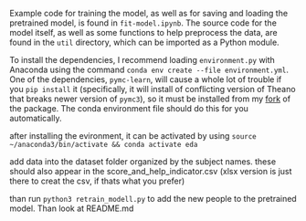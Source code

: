 Example code for training the model, as well as for saving and loading the pretrained model, is found in `fit-model.ipynb`. The source code for the model itself, as well as some functions to help preprocess the data, are found in the `util` directory, which can be imported as a Python module.

To install the dependencies, I recommend loading `environment.py` with Anaconda using the command `conda env create --file environment.yml`. One of the dependencies, `pymc-learn`, will cause a whole lot of trouble if you `pip install` it (specifically, it will install of conflicting version of Theano that breaks newer version of `pymc3`), so it must be installed from my [fork](https://github.com/john-veillette/pymc-learn) of the package. The conda environment file should do this for you automatically.

after installing the evironment, it can be activated by using
`source ~/anaconda3/bin/activate && conda activate eda`

add data into the dataset folder organized by the subject names. these should also appear in the score_and_help_indicator.csv (xlsx version is just there to creat the csv, if thats what you prefer)

than run `python3 retrain_modell.py` to add the new people to the pretrained model. 
Than look at README.md